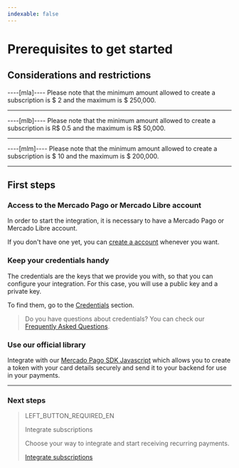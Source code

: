 ```yaml
---
indexable: false
---
```


# Prerequisites to get started

## Considerations and restrictions

----[mla]----
Please note that the minimum amount allowed to create a subscription is $ 2 and the maximum is $ 250,000.

------------

----[mlb]----
Please note that the minimum amount allowed to create a subscription is R$ 0.5 and the maximum is R$ 50,000.

------------

----[mlm]----
Please note that the minimum amount allowed to create a subscription is $ 10 and the maximum is $ 200,000.

------------

## First steps

### Access to the Mercado Pago or Mercado Libre account
In order to start the integration, it is necessary to have a Mercado Pago or Mercado Libre account.

If you don't have one yet, you can <a href="https://www.mercadopago[FAKER][URL][DOMAIN]/" target="_blank">create a account</a> whenever you want.

### Keep your credentials handy

The credentials are the keys that we provide you with, so that you can configure your integration. For this case, you will use a public key and a private key.

To find them, go to the <a href="https://www.mercadopago[FAKER][URL][DOMAIN]/account/credentials/" target="_blank">Credentials</a> section.

>Do you have questions about credentials? You can check our <a href="https://www.mercadopago[FAKER][URL][DOMAIN]/developers/es/support/" target="_blank">Frequently Asked Questions</a>.


### Use our official library

Integrate with our <a href="https://www.mercadopago[FAKER][URL][DOMAIN]/developers/es/guides/sdks" target="_blank">Mercado Pago SDK Javascript</a> which allows you to create a token with your card details securely and send it to your backend for use in your payments. 


------------
### Next steps
> LEFT_BUTTON_REQUIRED_EN
>
> Integrate subscriptions
>
> Choose your way to integrate and start receiving recurring payments.
>
> [Integrate subscriptions](http://www.mercadopago[FAKER][URL][DOMAIN]/developers/en/guides/online-payments/subscriptions/integration/)
